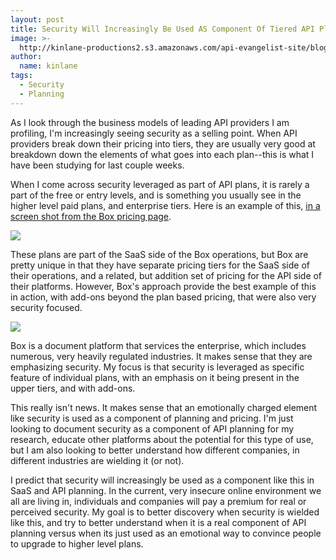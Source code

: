 ```yaml
---
layout: post
title: Security Will Increasingly Be Used AS Component Of Tiered API Planning
image: >-
  http://kinlane-productions2.s3.amazonaws.com/api-evangelist-site/blog/box-plans-screenshot-1.png
author:
  name: kinlane
tags:
  - Security
  - Planning
---
```

As I look through the business models of leading API providers I am profiling, I'm increasingly seeing security as a selling point. When API providers break down their pricing into tiers, they are usually very good at breakdown down the elements of what goes into each plan--this is what I have been studying for last couple weeks. 

When I come across security leveraged as part of API plans, it is rarely a part of the free or entry levels, and is something you usually see in the higher level paid plans, and enterprise tiers. Here is an example of this, [in a screen shot from the Box pricing page](https://www.box.com/pricing/).

[![](http://kinlane-productions2.s3.amazonaws.com/api-evangelist-site/blog/box-plans-screenshot-1.png)](https://www.box.com/pricing/)

These plans are part of the SaaS side of the Box operations, but Box are pretty unique in that they have separate pricing tiers for the SaaS side of their operations, and a related, but addition set of pricing for the API side of their platforms. However, Box's approach provide the best example of this in action, with add-ons beyond the plan based pricing, that were also very security focused.

[![](http://kinlane-productions2.s3.amazonaws.com/api-evangelist-site/blog/box-plans-screenshot-2.png)](https://www.box.com/pricing/)

Box is a document platform that services the enterprise, which includes numerous, very heavily regulated industries. It makes sense that they are emphasizing security. My focus is that security is leveraged as specific feature of individual plans, with an emphasis on it being present in the upper tiers, and with add-ons.

This really isn't news. It makes sense that an emotionally charged element like security is used as a component of planning and pricing. I'm just looking to document security as a component of API planning for my research, educate other platforms about the potential for this type of use, but I am also looking to better understand how different companies, in different industries are wielding it (or not).

I predict that security will increasingly be used as a component like this in SaaS and API planning. In the current, very insecure online environment we all are living in, individuals and companies will pay a premium for real or perceived security. My goal is to better discovery when security is wielded like this, and try to better understand when it is a real component of API planning versus when its just used as an emotional way to convince people to upgrade to higher level plans.